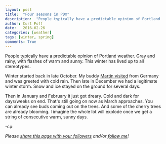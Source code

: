 ```yaml
---
layout: post
title:  "Four seasons in PDX"
description:  "People typically have a predictable opinion of Portland weather. This winter has lived up to all stereotypes."
author: Curt Poff
date:   2016-02-26
categories: [weather]
tags: [winter, spring]
comments: True
---
```


People typically have a predictable opinion of Portland weather. Gray and rainy, with flashes of warm and sunny. This winter has lived up to all stereotypes.

<!--more-->

Winter started back in late October. My buddy [Martin visited](https://blog.curtpoff.com/big-october) from Germany and was greeted with cold rain. Then late in December we had a legitimate winter storm. Snow and ice stayed on the ground for several days.

Then in January and February it just got dreary. Cold and dark for days/weeks on end. That's still going on now as March approaches. You can already see buds coming out on the trees. And some of the cherry trees are already blooming. I imagine the whole lot will explode once we get a string of consecutive warm, sunny days.

-cp

*Please
<a href="https://twitter.com/intent/tweet?url={{ site.production_url }}{{ page.url }}&text={{ page.title }}&via=cpoff"
   target="_blank">
  share this page with your followers</a>
and/or
<a href="https://twitter.com/cpoff">
  follow me</a>!*
